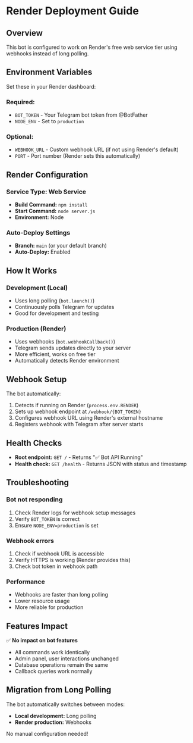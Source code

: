 # Render Deployment Guide

## Overview
This bot is configured to work on Render's free web service tier using webhooks instead of long polling.

## Environment Variables
Set these in your Render dashboard:

### Required:
- `BOT_TOKEN` - Your Telegram bot token from @BotFather
- `NODE_ENV` - Set to `production`

### Optional:
- `WEBHOOK_URL` - Custom webhook URL (if not using Render's default)
- `PORT` - Port number (Render sets this automatically)

## Render Configuration

### Service Type: Web Service
- **Build Command:** `npm install`
- **Start Command:** `node server.js`
- **Environment:** Node

### Auto-Deploy Settings
- **Branch:** `main` (or your default branch)
- **Auto-Deploy:** Enabled

## How It Works

### Development (Local)
- Uses long polling (`bot.launch()`)
- Continuously polls Telegram for updates
- Good for development and testing

### Production (Render)
- Uses webhooks (`bot.webhookCallback()`)
- Telegram sends updates directly to your server
- More efficient, works on free tier
- Automatically detects Render environment

## Webhook Setup
The bot automatically:
1. Detects if running on Render (`process.env.RENDER`)
2. Sets up webhook endpoint at `/webhook/{BOT_TOKEN}`
3. Configures webhook URL using Render's external hostname
4. Registers webhook with Telegram after server starts

## Health Checks
- **Root endpoint:** `GET /` - Returns "✅ Bot API Running"
- **Health check:** `GET /health` - Returns JSON with status and timestamp

## Troubleshooting

### Bot not responding
1. Check Render logs for webhook setup messages
2. Verify `BOT_TOKEN` is correct
3. Ensure `NODE_ENV=production` is set

### Webhook errors
1. Check if webhook URL is accessible
2. Verify HTTPS is working (Render provides this)
3. Check bot token in webhook path

### Performance
- Webhooks are faster than long polling
- Lower resource usage
- More reliable for production

## Features Impact
✅ **No impact on bot features**
- All commands work identically
- Admin panel, user interactions unchanged
- Database operations remain the same
- Callback queries work normally

## Migration from Long Polling
The bot automatically switches between modes:
- **Local development:** Long polling
- **Render production:** Webhooks

No manual configuration needed! 